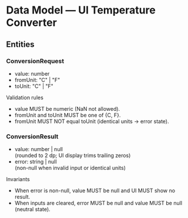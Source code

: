 # Data Model — UI Temperature Converter

## Entities

### ConversionRequest
- value: number
- fromUnit: "C" | "F"
- toUnit: "C" | "F"

Validation rules
- value MUST be numeric (NaN not allowed).
- fromUnit and toUnit MUST be one of {C, F}.
- fromUnit MUST NOT equal toUnit (identical units → error state).

### ConversionResult
- value: number | null  
  (rounded to 2 dp; UI display trims trailing zeros)
- error: string | null  
  (non-null when invalid input or identical units)

Invariants
- When error is non-null, value MUST be null and UI MUST show no result.
- When inputs are cleared, error MUST be null and value MUST be null (neutral state).

